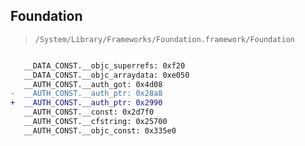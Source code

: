 ## Foundation

> `/System/Library/Frameworks/Foundation.framework/Foundation`

```diff

   __DATA_CONST.__objc_superrefs: 0xf20
   __DATA_CONST.__objc_arraydata: 0xe050
   __AUTH_CONST.__auth_got: 0x4d08
-  __AUTH_CONST.__auth_ptr: 0x28a8
+  __AUTH_CONST.__auth_ptr: 0x2990
   __AUTH_CONST.__const: 0x2d7f0
   __AUTH_CONST.__cfstring: 0x25700
   __AUTH_CONST.__objc_const: 0x335e0

```
